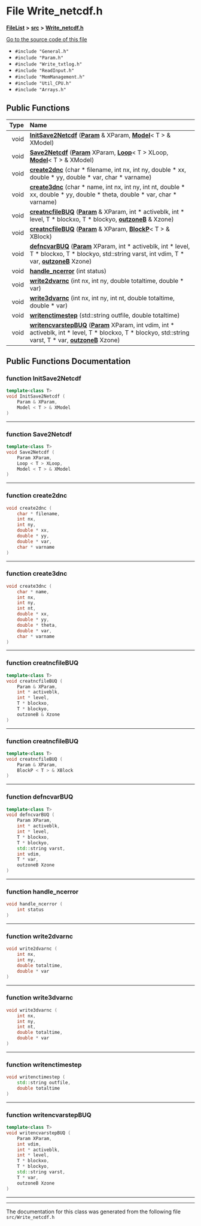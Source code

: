 

# File Write\_netcdf.h



[**FileList**](files.md) **>** [**src**](dir_68267d1309a1af8e8297ef4c3efbcdba.md) **>** [**Write\_netcdf.h**](Write__netcdf_8h.md)

[Go to the source code of this file](Write__netcdf_8h_source.md)



* `#include "General.h"`
* `#include "Param.h"`
* `#include "Write_txtlog.h"`
* `#include "ReadInput.h"`
* `#include "MemManagement.h"`
* `#include "Util_CPU.h"`
* `#include "Arrays.h"`





































## Public Functions

| Type | Name |
| ---: | :--- |
|  void | [**InitSave2Netcdf**](#function-initsave2netcdf) ([**Param**](classParam.md) & XParam, [**Model**](structModel.md)&lt; T &gt; & XModel) <br> |
|  void | [**Save2Netcdf**](#function-save2netcdf) ([**Param**](classParam.md) XParam, [**Loop**](structLoop.md)&lt; T &gt; XLoop, [**Model**](structModel.md)&lt; T &gt; & XModel) <br> |
|  void | [**create2dnc**](#function-create2dnc) (char \* filename, int nx, int ny, double \* xx, double \* yy, double \* var, char \* varname) <br> |
|  void | [**create3dnc**](#function-create3dnc) (char \* name, int nx, int ny, int nt, double \* xx, double \* yy, double \* theta, double \* var, char \* varname) <br> |
|  void | [**creatncfileBUQ**](#function-creatncfilebuq) ([**Param**](classParam.md) & XParam, int \* activeblk, int \* level, T \* blockxo, T \* blockyo, [**outzoneB**](structoutzoneB.md) & Xzone) <br> |
|  void | [**creatncfileBUQ**](#function-creatncfilebuq) ([**Param**](classParam.md) & XParam, [**BlockP**](structBlockP.md)&lt; T &gt; & XBlock) <br> |
|  void | [**defncvarBUQ**](#function-defncvarbuq) ([**Param**](classParam.md) XParam, int \* activeblk, int \* level, T \* blockxo, T \* blockyo, std::string varst, int vdim, T \* var, [**outzoneB**](structoutzoneB.md) Xzone) <br> |
|  void | [**handle\_ncerror**](#function-handle_ncerror) (int status) <br> |
|  void | [**write2dvarnc**](#function-write2dvarnc) (int nx, int ny, double totaltime, double \* var) <br> |
|  void | [**write3dvarnc**](#function-write3dvarnc) (int nx, int ny, int nt, double totaltime, double \* var) <br> |
|  void | [**writenctimestep**](#function-writenctimestep) (std::string outfile, double totaltime) <br> |
|  void | [**writencvarstepBUQ**](#function-writencvarstepbuq) ([**Param**](classParam.md) XParam, int vdim, int \* activeblk, int \* level, T \* blockxo, T \* blockyo, std::string varst, T \* var, [**outzoneB**](structoutzoneB.md) Xzone) <br> |




























## Public Functions Documentation




### function InitSave2Netcdf 

```C++
template<class T>
void InitSave2Netcdf (
    Param & XParam,
    Model < T > & XModel
) 
```




<hr>



### function Save2Netcdf 

```C++
template<class T>
void Save2Netcdf (
    Param XParam,
    Loop < T > XLoop,
    Model < T > & XModel
) 
```




<hr>



### function create2dnc 

```C++
void create2dnc (
    char * filename,
    int nx,
    int ny,
    double * xx,
    double * yy,
    double * var,
    char * varname
) 
```




<hr>



### function create3dnc 

```C++
void create3dnc (
    char * name,
    int nx,
    int ny,
    int nt,
    double * xx,
    double * yy,
    double * theta,
    double * var,
    char * varname
) 
```




<hr>



### function creatncfileBUQ 

```C++
template<class T>
void creatncfileBUQ (
    Param & XParam,
    int * activeblk,
    int * level,
    T * blockxo,
    T * blockyo,
    outzoneB & Xzone
) 
```




<hr>



### function creatncfileBUQ 

```C++
template<class T>
void creatncfileBUQ (
    Param & XParam,
    BlockP < T > & XBlock
) 
```




<hr>



### function defncvarBUQ 

```C++
template<class T>
void defncvarBUQ (
    Param XParam,
    int * activeblk,
    int * level,
    T * blockxo,
    T * blockyo,
    std::string varst,
    int vdim,
    T * var,
    outzoneB Xzone
) 
```




<hr>



### function handle\_ncerror 

```C++
void handle_ncerror (
    int status
) 
```




<hr>



### function write2dvarnc 

```C++
void write2dvarnc (
    int nx,
    int ny,
    double totaltime,
    double * var
) 
```




<hr>



### function write3dvarnc 

```C++
void write3dvarnc (
    int nx,
    int ny,
    int nt,
    double totaltime,
    double * var
) 
```




<hr>



### function writenctimestep 

```C++
void writenctimestep (
    std::string outfile,
    double totaltime
) 
```




<hr>



### function writencvarstepBUQ 

```C++
template<class T>
void writencvarstepBUQ (
    Param XParam,
    int vdim,
    int * activeblk,
    int * level,
    T * blockxo,
    T * blockyo,
    std::string varst,
    T * var,
    outzoneB Xzone
) 
```




<hr>

------------------------------
The documentation for this class was generated from the following file `src/Write_netcdf.h`

